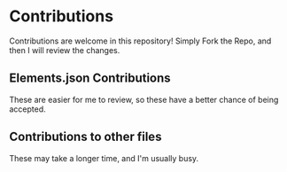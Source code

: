 # Contributions

Contributions are welcome in this repository! Simply Fork the Repo, and then I will review the changes.

## Elements.json Contributions

These are easier for me to review, so these have a better chance of being accepted.

## Contributions to other files

These may take a longer time, and I'm usually busy.
